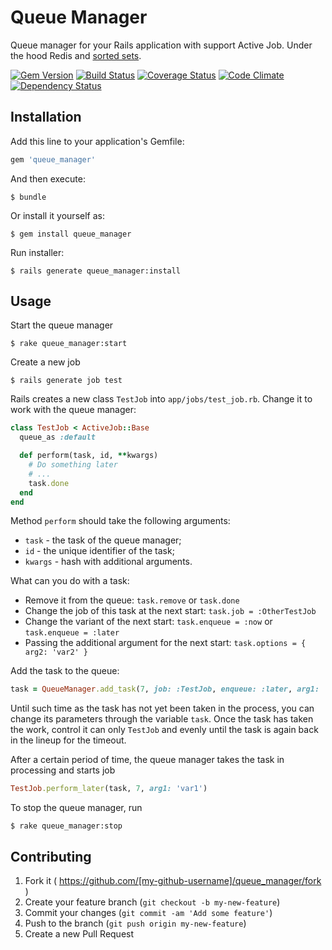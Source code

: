 # Queue Manager

Queue manager for your Rails application with support Active Job. Under the hood Redis and [sorted sets](http://redis.io/topics/data-types#sorted-sets). 

[![Gem Version](https://badge.fury.io/rb/queue_manager.svg)](http://badge.fury.io/rb/queue_manager)
[![Build Status](https://travis-ci.org/mgrachev/queue_manager.svg?branch=master)](https://travis-ci.org/mgrachev/queue_manager)
[![Coverage Status](https://coveralls.io/repos/mgrachev/queue_manager/badge.svg?branch=master&service=github)](https://coveralls.io/github/mgrachev/queue_manager?branch=master)
[![Code Climate](https://codeclimate.com/github/mgrachev/queue_manager/badges/gpa.svg)](https://codeclimate.com/github/mgrachev/queue_manager)
[![Dependency Status](https://gemnasium.com/mgrachev/queue_manager.svg)](https://gemnasium.com/mgrachev/queue_manager)

## Installation

Add this line to your application's Gemfile:

```ruby
gem 'queue_manager'
```

And then execute:

    $ bundle

Or install it yourself as:

    $ gem install queue_manager

Run installer:

    $ rails generate queue_manager:install

## Usage

Start the queue manager

    $ rake queue_manager:start

Create a new job

    $ rails generate job test


Rails creates a new class `TestJob` into `app/jobs/test_job.rb`.
Change it to work with the queue manager: 

```ruby
class TestJob < ActiveJob::Base
  queue_as :default

  def perform(task, id, **kwargs)
    # Do something later
    # ...
    task.done
  end
end
```

Method `perform` should take the following arguments:

* `task` - the task of the queue manager;
* `id` - the unique identifier of the task;
* `kwargs` - hash with additional arguments.

What can you do with a task:

* Remove it from the queue: `task.remove` or `task.done`
* Change the job of this task at the next start: `task.job = :OtherTestJob`
* Change the variant of the next start: `task.enqueue = :now` or `task.enqueue = :later`
* Passing the additional argument for the next start: `task.options = { arg2: 'var2' }`

Add the task to the queue:

```ruby
task = QueueManager.add_task(7, job: :TestJob, enqueue: :later, arg1: 'var1')
```

Until such time as the task has not yet been taken in the process, you can change its parameters through the variable `task`.
Once the task has taken the work, control it can only `TestJob` and evenly until the task is again back in the lineup for the timeout.

After a certain period of time, the queue manager takes the task in processing and starts job

```ruby
TestJob.perform_later(task, 7, arg1: 'var1')
```

To stop the queue manager, run

    $ rake queue_manager:stop

## Contributing

1. Fork it ( https://github.com/[my-github-username]/queue_manager/fork )
2. Create your feature branch (`git checkout -b my-new-feature`)
3. Commit your changes (`git commit -am 'Add some feature'`)
4. Push to the branch (`git push origin my-new-feature`)
5. Create a new Pull Request
